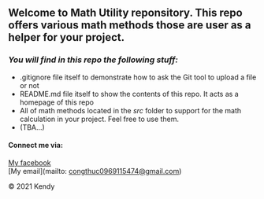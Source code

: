 ## Welcome to Math Utility reponsitory. This repo offers various math methods those are user as a helper for your project.


### *_You will find in this repo the following stuff:_* 
* .gitignore file itself to demonstrate how to ask the Git tool to upload a file or not
* README.md file itself to show the contents of this repo. It acts as a homepage of this repo
* All of math methods located in the *src* folder to support for the math calculation in your project. 
Feel free to use them.
* (TBA...)

#### Connect me via:
[My facebook](https://www.facebook.com/profile.php?id=100009706271174)  
[My email](mailto: congthuc0969115474@gmail.com)

© 2021 Kendy
